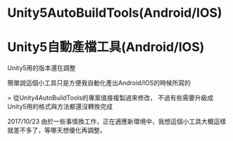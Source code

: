 ﻿**Unity5AutoBuildTools(Android/IOS)**
=
Unity5自動產檔工具(Android/IOS)
=

Unity5用的版本還在調整

簡單說這個小工具只是方便我自動化產出Android/IOS的時候所寫的

=
從Unity4AutoBuildTools的專案值接複製過來修改，
不過有些需要升級成Unity5用的格式與方法都還沒轉換完成

2017/10/23
由於一些事情換工作，正在適應新環境中，我想這個小工具大概這樣就差不多了，等哪天想優化再調整。

